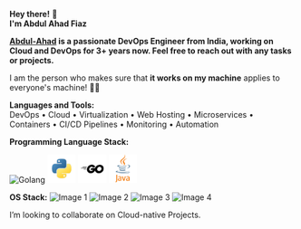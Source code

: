   **Hey there!** 👋  
**I'm Abdul Ahad Fiaz**  

**[Abdul-Ahad](https://www.linkedin.com/in/abdulahad77/) is a passionate DevOps Engineer from India, working on Cloud and DevOps for 3+ years now. Feel free to reach out with any tasks or projects.**  

I am the person who makes sure that **it works on my machine** applies to everyone's machine! 👨‍💻  

**Languages and Tools:**  
DevOps • Cloud • Virtualization • Web Hosting • Microservices • Containers • CI/CD Pipelines • Monitoring • Automation



**Programming Language Stack:**

<img src="https://camo.githubusercontent.com/b12f5974f22654ef48a4f981aaab21dfd0597c8d5e48de11315744ef5e5added/68747470733a2f2f7777772e766563746f726c6f676f2e7a6f6e652f6c6f676f732f676e755f626173682f676e755f626173682d69636f6e2e737667" alt="Golang" width="50" /> <img src="https://raw.githubusercontent.com/github/explore/80688e429a7d4ef2fca1e82350fe8e3517d3494d/topics/python/python.png" alt="Python" width="50" /> <img src="https://raw.githubusercontent.com/github/explore/80688e429a7d4ef2fca1e82350fe8e3517d3494d/topics/go/go.png" alt="Go" width="50" /> <img src="https://raw.githubusercontent.com/github/explore/80688e429a7d4ef2fca1e82350fe8e3517d3494d/topics/java/java.png" alt="Java" width="50" />

**OS Stack:**
<img src="https://camo.githubusercontent.com/9a7d41523541f1a31d2639e15ceae42163a7295225f7e8390882c69b49d406e2/68747470733a2f2f6272616e646c6f676f732e6e65742f77702d636f6e74656e742f75706c6f6164732f323032302f30332f4c696e75782d6c6f676f2e706e67" alt="Image 1" width="50" /> 
<img src="https://camo.githubusercontent.com/add853222718198cd843dd7d11d3318ed61ea8b4c3f721f30b101d4ed08ba165/68747470733a2f2f7777772e766563746f726c6f676f2e7a6f6e652f6c6f676f732f7562756e74752f7562756e74752d69636f6e2e737667" alt="Image 2" width="50" /> 
<img src="https://camo.githubusercontent.com/f3fb5436e285fc1d33c123a61b124f80dc0a3a755dc28b78340408a782e1e7b6/68747470733a2f2f7777772e766563746f726c6f676f2e7a6f6e652f6c6f676f732f616c70696e656c696e75782f616c70696e656c696e75782d69636f6e2e737667" alt="Image 3" width="50" /> 
<img src="https://camo.githubusercontent.com/daf1173fdf94f379be4fa4742b0a199ce2f0c1c2f5cb80c596f8b17ff1df7471/68747470733a2f2f7777772e766563746f726c6f676f2e7a6f6e652f6c6f676f732f63656e746f732f63656e746f732d69636f6e2e737667" alt="Image 4" width="50" />





I’m looking to collaborate on Cloud-native Projects.







